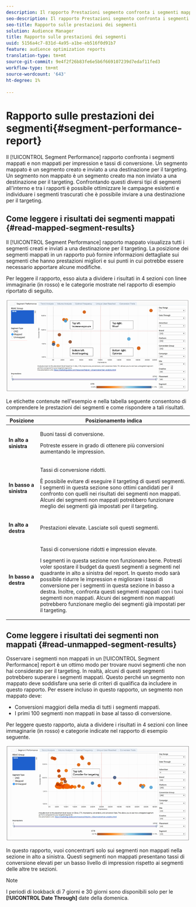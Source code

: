 ```yaml
---
description: Il rapporto Prestazioni segmento confronta i segmenti mappati e non mappati in base alle impression e ai tassi di conversione. Un segmento mappato è un segmento creato e inviato a una destinazione per il targeting. Un segmento non mappato è un segmento creato ma non inviato a una destinazione per il targeting. Confrontando questi diversi tipi di segmenti all'interno e tra i rapporti è possibile ottimizzare le campagne esistenti e individuare i segmenti trascurati che è possibile inviare a una destinazione per il targeting.
seo-description: Il rapporto Prestazioni segmento confronta i segmenti mappati e non mappati in base alle impression e ai tassi di conversione. Un segmento mappato è un segmento creato e inviato a una destinazione per il targeting. Un segmento non mappato è un segmento creato ma non inviato a una destinazione per il targeting. Confrontando questi diversi tipi di segmenti all'interno e tra i rapporti è possibile ottimizzare le campagne esistenti e individuare i segmenti trascurati che è possibile inviare a una destinazione per il targeting.
seo-title: Rapporto sulle prestazioni dei segmenti
solution: Audience Manager
title: Rapporto sulle prestazioni dei segmenti
uuid: 5156a4c7-831d-4a95-a1be-eb516f0d91b7
feature: audience optimization reports
translation-type: tm+mt
source-git-commit: 9e4f2f26b83fe6e5b6f669107239d7edaf11fed3
workflow-type: tm+mt
source-wordcount: '643'
ht-degree: 1%

---
```



# Rapporto sulle prestazioni dei segmenti{#segment-performance-report}

Il [!UICONTROL Segment Performance] rapporto confronta i segmenti mappati e non mappati per impression e tassi di conversione. Un segmento mappato è un segmento creato e inviato a una destinazione per il targeting. Un segmento non mappato è un segmento creato ma non inviato a una destinazione per il targeting. Confrontando questi diversi tipi di segmenti all&#39;interno e tra i rapporti è possibile ottimizzare le campagne esistenti e individuare i segmenti trascurati che è possibile inviare a una destinazione per il targeting.

## Come leggere i risultati dei segmenti mappati {#read-mapped-segment-results}

Il [!UICONTROL Segment Performance] rapporto mappato visualizza tutti i segmenti creati e inviati a una destinazione per il targeting. La posizione dei segmenti mappati in un rapporto può fornire informazioni dettagliate sui segmenti che hanno prestazioni migliori e sui punti in cui potrebbe essere necessario apportare alcune modifiche.

Per leggere il rapporto, esso aiuta a dividere i risultati in 4 sezioni con linee immaginarie (in rosso) e le categorie mostrate nel rapporto di esempio riportato di seguito.

![](assets/mapped-segment-performance.png)

Le etichette contenute nell&#39;esempio e nella tabella seguente consentono di comprendere le prestazioni dei segmenti e come rispondere a tali risultati.

<table id="table_A29253B30DFA4CD7B3B7C320DE0BDEA4"> 
 <thead> 
  <tr> 
   <th colname="col1" class="entry"> Posizione </th> 
   <th colname="col2" class="entry"> Posizionamento indica </th> 
  </tr> 
 </thead>
 <tbody> 
  <tr> 
   <td colname="col1"> <p> <b>In alto a sinistra</b> </p> </td> 
   <td colname="col2"> <p>Buoni tassi di conversione. </p> <p>Potreste essere in grado di ottenere più conversioni aumentando le impression. </p> </td> 
  </tr> 
  <tr> 
   <td colname="col1"> <p> <b>In basso a sinistra</b> </p> </td> 
   <td colname="col2"> <p>Tassi di conversione ridotti. </p> <p>È possibile evitare di eseguire il targeting di questi segmenti. I segmenti in questa sezione sono ottimi candidati per il confronto con quelli nei risultati dei segmenti non mappati. Alcuni dei segmenti non mappati potrebbero funzionare meglio dei segmenti già impostati per il targeting. </p> </td> 
  </tr> 
  <tr> 
   <td colname="col1"> <p> <b>In alto a destra</b> </p> </td> 
   <td colname="col2"> <p>Prestazioni elevate. Lasciate soli questi segmenti. </p> </td> 
  </tr> 
  <tr> 
   <td colname="col1"> <p> <b>In basso a destra</b> </p> </td> 
   <td colname="col2"> <p>Tassi di conversione ridotti e impression elevate. </p> <p>I segmenti in questa sezione non funzionano bene. Potresti voler spostare il budget da questi segmenti a segmenti nel quadrante in alto a sinistra del report. In questo modo sarà possibile ridurre le impression e migliorare i tassi di conversione per i segmenti in questa sezione in basso a destra. Inoltre, confronta questi segmenti mappati con i tuoi segmenti non mappati. Alcuni dei segmenti non mappati potrebbero funzionare meglio dei segmenti già impostati per il targeting. </p> </td> 
  </tr> 
 </tbody> 
</table>

## Come leggere i risultati dei segmenti non mappati {#read-unmapped-segment-results}

Osservare i segmenti non mappati in un [!UICONTROL Segment Performance] report è un ottimo modo per trovare nuovi segmenti che non hai considerato per il targeting. In realtà, alcuni di questi segmenti potrebbero superare i segmenti mappati. Questo perché un segmento non mappato deve soddisfare una serie di criteri di qualifica da includere in questo rapporto. Per essere incluso in questo rapporto, un segmento non mappato deve:

* Conversioni maggiori della media di tutti i segmenti mappati.
* I primi 100 segmenti non mappati in base al tasso di conversione.

Per leggere questo rapporto, aiuta a dividere i risultati in 4 sezioni con linee immaginarie (in rosso) e categorie indicate nel rapporto di esempio seguente.

![](assets/unmapped-segment-performance.png)

In questo rapporto, vuoi concentrarti solo sui segmenti non mappati nella sezione in alto a sinistra. Questi segmenti non mappati presentano tassi di conversione elevati per un basso livello di impression rispetto ai segmenti delle altre tre sezioni.

>[!NOTE]
>
>I periodi di lookback di 7 giorni e 30 giorni sono disponibili solo per le **[!UICONTROL Date Through]** date della domenica.
